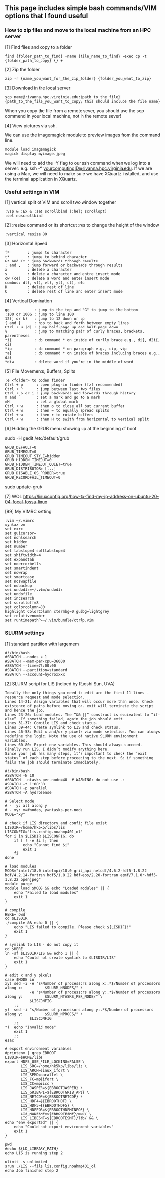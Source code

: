 ## &nbsp;
## This page includes simple bash commands/VIM options that I found useful

### How to zip files and move to the local machine from an HPC server

[1] Find files and copy to a folder <br />
```
find {folder_path_to_find} -name {file_name_to_find} -exec cp -t {folder_path_to_copy} {} +
```

[2] Zip the folder <br />
```
zip -r {name_you_want_for_the_zip_folder} {folder_you_want_to_zip}
```

[3] Download in the local server <br />
```
scp name@rivanna.hpc.virginia.edu:{path_to_the_file} {path_to_the_file_you_want_to_copy; this should include the file name}
```
When you copy the file from a remote sever, you should use the scp commend in your local machine, not in the remote sever!

[4] View pictures via ssh.

We can use the imagemagick module to preview images from the command line.
```
module load imagemagick
magick display myimage.jpeg
```
We will need to add the -Y flag to our ssh command when we log into a server: e.g. ssh -Y yourcomputingID@rivanna.hpc.virginia.edu.
If we are using a Mac, we will need to make sure we have XQuartz installed, and use the terminal application in XQuartz.

### Useful settings in VIM
[1] vertical split of VIM and scroll two window together
```
:vsp & :Ex & :set scrollbind (:help scrollopt)
:set noscrollbind
```

[2] :resize command or its shortcut :res to change the height of the window
```
:vertical resize 80
```

[3] Horizontal Speed
```
f*        : jumps to character
t*        : jumps to behind character
F* and T* : jump backwards trhough results
; and ,   : jump forward or backwards through results
x         : delete a character
s         : delete a character and entre insert mode
cw (ce)   : delete a word and enter insert mode
combos: dt), vf), vt), yt), ct), etc
D         : delete rest of line
C         : delete rest of line and enter insert mode
```

[4] Vertical Domination
```
gg           : jump to the top and "G" to jump to the bottom
:100 or 100G : jump to line 100
12(j or k)   : jump to 12 down or up
{ and }      : hop to back and forth between empty lines
Ctrl + u (d) : jump half-page up and half-page down
%            : jump to matching pair of curly braces, brackets, parentheses
*i{          : do command * on inside of curlly brace e.g., di{, d2i{, ci{
*ip          : do command * on paragraph e.g., cip, vip
*a[          : do command * on inside of braces including braces e.g., da{
*diw         : delete word if you're in the middle of word
```

[5] File Movements, Buffers, Splits
```
:e <folder> to opden finder
Ctrl + p      : open plug-in finder (fzf recommended)
Ctrl + ^      : jump between last two files
Ctrl + o or i : jump backwards and forwards through history
m and `       : set a mark and go to a mark
mH            : set a global mark
Ctrl + w      : then o to close all but current buffer
Ctrl + w      : then = to equally spread splits
Ctrl + w      : then r to rotate buffers
Ctrl + w      : then H to swith from horizontal to vertical split
```

[6] Hidding the GRUB menu showing up at the beginning of boot

sudo -H gedit /etc/default/grub
```
GRUB_DEFAULT=0
GRUB_TIMEOUT=0
GRUB_TIMEOUT_STYLE=hidden
GRUB_HIDDEN_TIMEOUT=0
GRUB_HIDDEN_TIMEOUT_QUIET=true
GRUB_DISTRIBUTOR= [...]
GRUB_DISABLE_OS_PROBER=true
GRUB_RECORDFAIL_TIMEOUT=0
```
sudo update-grub

[7] WOL
https://linuxconfig.org/how-to-find-my-ip-address-on-ubuntu-20-04-focal-fossa-linux

[99] My VIMRC setting
```
:vim ~/.vimrc
syntax on
set exrc
set guicursor=
set nohlsearch
set hidden
set number
set tabstop=4 softtabstop=4
set shiftwidth=4
set expandtab
set noerrorbells
set smartindent
set nowrap
set smartcase
set noswapfile
set nobackup
set undodir=~/.vim/undodir
set undofile
set incsearch
set scrolloff=8
set colorcolumn=80
highlight ColorColumn ctermbg=0 guibg=lightgrey
set relativenumber
set runtimepath^=~/.vim/bundle/ctrlp.vim
```

### SLURM settings
[1] standard partition with largemem
```
#!/bin/bash
#SBATCH --nodes = 1
#SBATCH --mem-per-cpu=36000
#SBATCH --time=72:00:00
#SBATCH --partition=standard
#SBATCh --account=hydroxxxx
```
[2] SLURM script for LIS (helped by Ruoshi Sun, UVA)
```
Ideally the only things you need to edit are the first 11 lines - resource request and mode selection.
Lines 14-21: Assign variables that will occur more than once. Check existence of paths before moving on. exit will terminate the script and hence the job.
Lines 23-26: Load modules. The “&& ||“ construct is equivalent to “if-else”. If something failed, again the job should exit.
Lines 31-37: Compile LIS and check status.
Lines 39-44: Create symlink to LIS and check status.
Lines 46-58: Edit x and/or y pixels via mode selection. You can always redefine the logic. Note the use of native SLURM environment variables.
Lines 60-80: Export env variables. This should always succeed.
Finally run LIS. I didn’t modify anything here.
Since your job has many steps, it’s important to check the “exit status” of each step before proceeding to the next. So if something fails the job should terminate immediately.

#!/bin/bash
#SBATCH -N 10
#SBATCH --ntasks-per-node=40  # WARNING: do not use -n
#SBATCH -t 1:00:00
#SBATCH -p parallel
#SBATCH -A hydrosense

# Select mode
# -  y: all along y
# - xy: x=#nodes, y=ntasks-per-node
MODE="xy"

# check if LIS directory and config file exist
LISDIR=/home/hk5kp/libs/lis
LISCONFIG="lis.config.noahmp401_ol"
for i in $LISDIR $LISCONFIG; do
    if [ ! -e $i ]; then
        echo "Cannot find $i"
        exit 1
    fi
done

# load modules
MODS="intel/18.0 intelmpi/18.0 grib_api netcdf/4.6.2-hdf5-1.8.22 hdf/4.2.14-fortran hdf5/1.8.22 hdf-eos/2.20-fortran esmf/7.1.0r-hdf5-1.8.22 openjpeg"
module purge
module load $MODS && echo "Loaded modules" || {
    echo "Failed to load modules"
    exit 1
}

# compile
HERE=`pwd`
cd $LISDIR
./compile && echo 0 || {
    echo "LIS failed to compile. Please check ${LISDIR}!"
    exit 1
}

# symlink to LIS - do not copy it
cd $HERE
ln -sf $LISDIR/LIS && echo 1 || {
    echo "Could not create symlink to $LISDIR/LIS"
    exit 1
}

# edit x and y pixels
case $MODE in
xy) sed -i -e "s/Number of processors along x:.*$/Number of processors along x:          $SLURM_NNODES/" \
           -e "s/Number of processors along y:.*$/Number of processors along y:          $SLURM_NTASKS_PER_NODE/" \
           $LISCONFIG
    ;;
y)  sed -i "s/Number of processors along y:.*$/Number of processors along y:          $SLURM_NPROCS/" \
           $LISCONFIG
    ;;
*)  echo "Invalid mode"
    exit 1
    ;;
esac

# export environment variables
#printenv | grep EBROOT
LIBDIR=$HOME/libs
export HDF5_USE_FILE_LOCKING=FALSE \
       LIS_SRC=/home/hk5kp/libs/lis \
       LIS_ARCH=linux_ifort \
       LIS_SPMD=parallel \
       LIS_FC=mpiifort \
       LIS_CC=mpiicc \
       LIS_JASPER=${EBROOTJASPER} \
       LIS_GRIBAPI=${EBROOTGRIB_API} \
       LIS_NETCDF=${EBROOTNETCDF} \
       LIS_HDF4=${EBROOTHDF} \
       LIS_HDF5=${EBROOTHDF5} \
       LIS_HDFEOS=${EBROOTHDFMINEOS} \
       LIS_MODESMF=${EBROOTESMF}/mod/ \
       LIS_LIBESMF=${EBROOTESMF}/lib/ && \
echo "env exported" || {
    echo "Could not export environment variables"
    exit 1
}

pwd
#echo ${LD_LIBRARY_PATH}
echo LIS is running step 2

ulimit -s unlimited
srun ./LIS --file lis.config.noahmp401_ol
echo Job finished step 2
```
